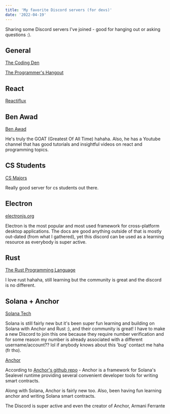```yaml
--- 
title: 'My favorite Discord servers (for devs)'
date: '2022-04-19'
---
```



Sharing some Discord servers I've joined - good for hanging out or asking questions :). 

## General 
 [The Coding Den](https://discord.gg/code)
 
 [The Programmer's Hangout](https://discord.gg/programming)

## React
 [Reactiflux](https://discord.gg/9QwzGm2tvm)

## Ben Awad
[Ben Awad](https://discord.gg/44KtMNmJEZ)

He's truly the GOAT (Greatest Of All Time) hahaha. Also, he has a Youtube channel that has good tutorials and insightful videos on react and programming topics.
  
## CS Students
 [CS Majors](https://discord.gg/csmajors)

Really good server for cs students out there.

## Electron 
 [electronjs.org](https://discord.gg/csmajors)

 Electron is the most popular and most used framework for cross-platform desktop applications. The docs are good anything outside of that is mostly out-dated (from what I gathered), yet this discord can be used as a learning resource as everybody is super active.  

## Rust 
[The Rust Programming Language](https://discord.gg/n2dSXhm4Kh)

I love rust hahaha, still learning but the community is great and the discord is no different. 

## Solana + Anchor
[Solana Tech](https://discord.gg/solana)

Solana is still fairly new but it's been super fun learning and building on Solana with Anchor and Rust :), and their community is great! I have to make a new Discord to join this one because they require number verification and for some reason my number is already associated with a different username/account?? lol if anybody knows about this 'bug' contact me haha (fr tho). 

[Anchor](https://discord.gg/2q4VzVYtZQ)

According to [Anchor's github repo](https://github.com/project-serum/anchor) - Anchor is a framework for Solana's Sealevel runtime providing several convenient developer tools for writing smart contracts. 

Along with Solana, Anchor is fairly new too. Also, been having fun learning anchor and writing Solana smart contracts. 

The Discord is super active and even the creator of Anchor, Armani Ferrante


